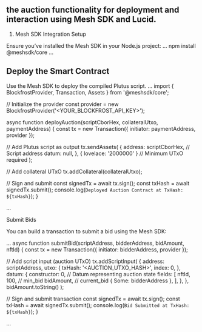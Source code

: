 ## the auction functionality for deployment and interaction using Mesh SDK and Lucid.

1. Mesh SDK Integration
Setup

Ensure you’ve installed the Mesh SDK in your Node.js project:
...
npm install @meshsdk/core
...

## Deploy the Smart Contract

Use the Mesh SDK to deploy the compiled Plutus script.
...
import { BlockfrostProvider, Transaction, Assets } from '@meshsdk/core';

// Initialize the provider
const provider = new BlockfrostProvider('<YOUR_BLOCKFROST_API_KEY>');

async function deployAuction(scriptCborHex, collateralUtxo, paymentAddress) {
  const tx = new Transaction({ initiator: paymentAddress, provider });

  // Add Plutus script as output
  tx.sendAssets(
    {
      address: scriptCborHex, // Script address
      datum: null,
    },
    { lovelace: '2000000' } // Minimum UTxO required
  );

  // Add collateral UTxO
  tx.addCollateral(collateralUtxo);

  // Sign and submit
  const signedTx = await tx.sign();
  const txHash = await signedTx.submit();
  console.log(`Deployed Auction Contract at TxHash: ${txHash}`);
}

...

Submit Bids

You can build a transaction to submit a bid using the Mesh SDK:

...
async function submitBid(scriptAddress, bidderAddress, bidAmount, nftId) {
  const tx = new Transaction({ initiator: bidderAddress, provider });

  // Add script input (auction UTxO)
  tx.addScriptInput(
    {
      address: scriptAddress,
      utxo: {
        txHash: '<AUCTION_UTXO_HASH>',
        index: 0,
      },
      datum: {
        constructor: 0, // Datum representing auction state
        fields: [
          nftId,
          100, // min_bid
          bidAmount, // current_bid
          { Some: bidderAddress },
        ],
      },
    },
    bidAmount.toString()
  );

  // Sign and submit transaction
  const signedTx = await tx.sign();
  const txHash = await signedTx.submit();
  console.log(`Bid Submitted at TxHash: ${txHash}`);
}

...
